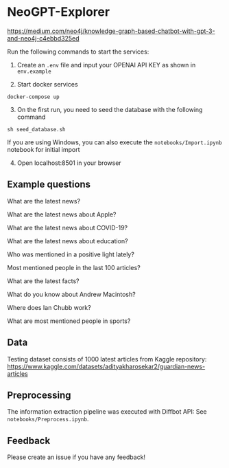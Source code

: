 # NeoGPT-Explorer

https://medium.com/neo4j/knowledge-graph-based-chatbot-with-gpt-3-and-neo4j-c4ebbd325ed

Run the following commands to start the services:


1. Create an `.env` file and input your OPENAI API KEY as shown in `env.example`

2. Start docker services

```
docker-compose up
```

3. On the first run, you need to seed the database with the following command

```
sh seed_database.sh
```

If you are using Windows, you can also execute the `notebooks/Import.ipynb` notebook for initial import

4. Open localhost:8501 in your browser

## Example questions

What are the latest news?

What are the latest news about Apple?

What are the latest news about COVID-19?

What are the latest news about education?

Who was mentioned in a positive light lately?

Most mentioned people in the last 100 articles?

What are the latest facts?

What do you know about Andrew Macintosh?

Where does Ian Chubb work?

What are most mentioned people in sports?

## Data 

Testing dataset consists of 1000 latest articles from Kaggle repository: https://www.kaggle.com/datasets/adityakharosekar2/guardian-news-articles

## Preprocessing

The information extraction pipeline was executed with Diffbot API: See `notebooks/Preprocess.ipynb`.

## Feedback

Please create an issue if you have any feedback!

